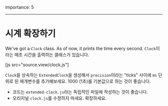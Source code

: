 importance: 5

---

# 시계 확장하기

We've got a `Clock` class. As of now, it prints the time every second.
`Clock`이라는 매초 시간을 출력하는 클래스가 있습니다. 

[js src="source.view/clock.js"]

`Clock`을 상속하는 `ExtendedClock`을 생성해서 `precision`이라는 "ticks" 사이에 `ms` 단위로 된 매개변수를 추가해보세요. 1000 (1초)를 기본값으로 하는 것이 좋습니다.

- 코드는 `extended-clock.js`라는 독립적인 파일에 작성하는 것이 좋습니다.
- 오리지널 `clock.js`를 수정하지 마세요. 확장하세요.
